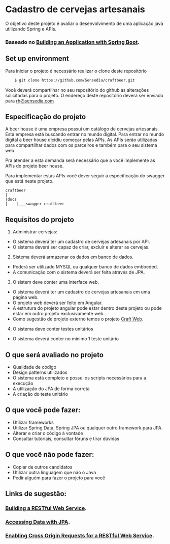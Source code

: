 # Cadastro de cervejas artesanais

O objetivo deste projeto é avaliar o desenvolvimento de uma aplicação java utilizando Spring e APIs.

### Baseado no [Building an Application with Spring Boot](https://spring.io/guides/gs/spring-boot/).


## Set up environment

Para iniciar o projeto é necessário realizar o clone deste repositório

```bash
    $ git clone https://github.com/Sensedia/craftbeer.git
```

Você deverá compartilhar no seu repositório do github as alterações solicitadas para o projeto. 
O endereço deste repositório deverá ser enviado para rh@sensedia.com

## Especificação do projeto

A beer house é uma empresa possui um catálogo de cervejas artesanais. Esta empresa está buscando entrar no mundo digital.
Para entrar no mundo digital a beer house dicidiu começar pelas APIs. As APIs serão utilizadas para compartilhar dados com os parceiros e também para o seu sistema web.

Pra atender a esta demanda será necessário que a você implemente as APIs do projeto beer house.

Para implementar estas APIs você dever seguir a especificação do swagger que está neste projeto.

    craftbeer
    |
    |docs
    |    |___swagger-craftbeer


## Requisitos do projeto

1. Administrar cervejas: 

- O sistema deverá ter um cadastro de cervejas artesanais por API.<br/>
- O sistema deverá ser capaz de criar, excluir e alterar as cervejas.
   
   
2. Sistema deverá armazenar os dados em banco de dados. 
 
- Poderá ser utilizado MYSQL ou qualquer banco de dados embbeded.<br/>
- A comunicação com o sistema deverá ser feita através de JPA.
   
3. O sistem deve conter uma interface web.
   
- O sistema deverá  ter um cadastro de cervejas artesanais em uma página web.<br/>
- O projeto web deverá ser feito em Angular.<br/>
- A estrutura do projeto angular pode estar dentro deste projeto ou pode estar em outro projeto exclusivamente web.<br/>
- Como sugestão de projeto externo temos o projeto [Craft Web](https://github.com/Sensedia/craftbeerweb).

4. O sistema deve conter testes unitários

- O sistema deverá conter no mínimo 1 teste unitário

## O que será avaliado no projeto

- Qualidade de código
- Design patterns utilizados
- O sistema está completo e possui os scripts necessários para a execução
- A utilização do JPA de forma correta
- A criação do teste unitário

## O que você pode fazer:

- Utilizar frameworks
- Utilizar Spring Data, Spring JPA ou qualquer outro framework para JPA.
- Alterar e criar o código à vontade
- Consultar tutoriais, consultar fóruns e tirar dúvidas

## O que você não pode fazer:

- Copiar de outros candidatos
- Utilizar outra linguagem que não o Java
- Pedir alguém para fazer o projeto para você

## Links de sugestão:

### [Building a RESTful Web Service](https://spring.io/guides/gs/rest-service/).
### [Accessing Data with JPA](https://spring.io/guides/gs/accessing-data-jpa/).
### [Enabling Cross Origin Requests for a RESTful Web Service](https://spring.io/guides/gs/rest-service-cors/).
